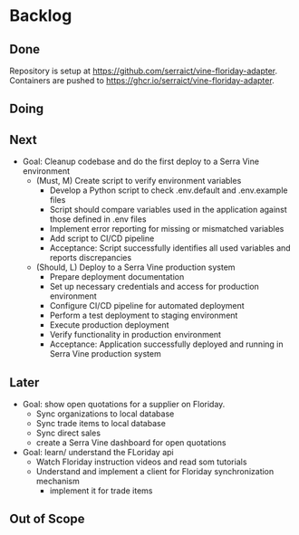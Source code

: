# Backlog

## Done

Repository is setup at <https://github.com/serraict/vine-floriday-adapter>.
Containers are pushed to <https://ghcr.io/serraict/vine-floriday-adapter>.

## Doing

## Next

* Goal: Cleanup codebase and do the first deploy to a Serra Vine environment
  * (Must, M) Create script to verify environment variables
    - Develop a Python script to check .env.default and .env.example files
    - Script should compare variables used in the application against those defined in .env files
    - Implement error reporting for missing or mismatched variables
    - Add script to CI/CD pipeline
    - Acceptance: Script successfully identifies all used variables and reports discrepancies
  * (Should, L) Deploy to a Serra Vine production system
    - Prepare deployment documentation
    - Set up necessary credentials and access for production environment
    - Configure CI/CD pipeline for automated deployment
    - Perform a test deployment to staging environment
    - Execute production deployment
    - Verify functionality in production environment
    - Acceptance: Application successfully deployed and running in Serra Vine production system

## Later

* Goal: show open quotations for a supplier on Floriday.
  * Sync organizations to local database
  * Sync trade items to local database
  * Sync direct sales
  * create a Serra Vine dashboard for open quotations
* Goal: learn/ understand the FLoriday api
  * Watch Floriday instruction videos and read som tutorials
  * Understand and implement a client for Floriday synchronization mechanism
    * implement it for trade items

## Out of Scope
